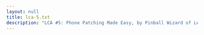 ```yaml
---
layout: null
title: lca-5.txt
description: "LCA #5: Phone Patching Made Easy, by Pinball Wizard of Lemon Curry Alliance"
---
```

